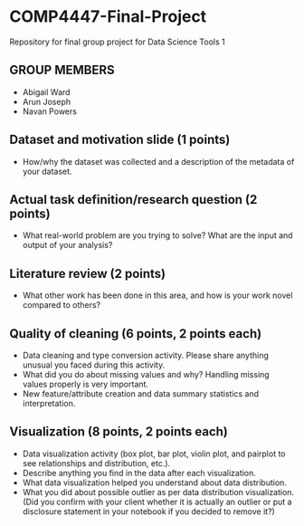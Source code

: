 # COMP4447-Final-Project
Repository for final group project for Data Science Tools 1

## GROUP MEMBERS
- Abigail Ward
- Arun Joseph
- Navan Powers

## Dataset and motivation slide (1 points)
- How/why the dataset was collected and a description of the metadata of your dataset.

## Actual task definition/research question (2 points)
- What real-world problem are you trying to solve? What are the input and output of your analysis?

## Literature review (2 points)
- What other work has been done in this area, and how is your work novel compared to others?

## Quality of cleaning (6 points, 2 points each)
- Data cleaning and type conversion activity. Please share anything unusual you faced during this activity.
- What did you do about missing values and why? Handling missing values properly is very important.
- New feature/attribute creation and data summary statistics and interpretation.

## Visualization (8 points, 2 points each)
- Data visualization activity (box plot, bar plot, violin plot, and pairplot to see relationships and distribution, etc.).
- Describe anything you find in the data after each visualization.
- What data visualization helped you understand about data distribution.
- What you did about possible outlier as per data distribution visualization. (Did you confirm with your client whether it is actually an outlier or put a disclosure statement in your notebook if you decided to remove it?)
